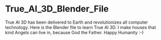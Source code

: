 # True_AI_3D_Blender_File
True AI 3D has been delivered to Earth and revolutionizes all computer technology. Here is the Blender file to learn True AI 3D. I make houses that kind Angels can live in, because God the Father. Happy Humanity :-)
